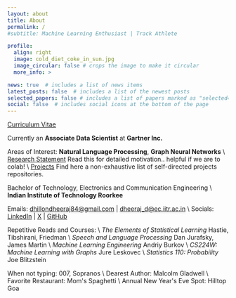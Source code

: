 ```yaml
---
layout: about
title: About
permalink: /
#subtitle: Machine Learning Enthusiast | Track Athlete

profile:
  align: right
  image: cold_diet_coke_in_sun.jpg
  image_circular: false # crops the image to make it circular
  more_info: >

news: true  # includes a list of news items
latest_posts: false  # includes a list of the newest posts
selected_papers: false # includes a list of papers marked as "selected={true}"
social: false  # includes social icons at the bottom of the page
---
```



[Curriculum Vitae](https://docs.google.com/document/d/1TZZjmOKlhYRZZQDhMl0TL-UP1qwSboQ94PQj-k8gr90/edit?usp=sharing)

Currently an **Associate Data Scientist** at **Gartner Inc.**

Areas of Interest: **Natural Language Processing**, **Graph Neural Networks** \\
[Research Statement](https://docs.google.com/document/d/1Jo1nMzHaeKXYoHVlVNM24bFuCHBMswXOrya6eSNfL6c/edit?usp=sharing) Read this for detailed motivation.. helpful if we are to colab! \\
[Projects](/projects) Find here a non-exhaustive list of self-directed projects repositories.

Bachelor of Technology, Electronics and Communication Engineering \\
**Indian Institute of Technology Roorkee**

Emails: [dhillondheeraj84@gmail.com](mailto:dhillondheeraj84@gmail.com) \| [dheeraj_d@ec.iitr.ac.in](mailto:dheeraj_d@ec.iitr.ac.in)  \\
Socials: [LinkedIn](https://www.linkedin.com/in/djdhillxn/) \| [X](https://x.com/djdhillxn) \| [GitHub](https://github.com/djdhillxn)

Repetitive Reads and Courses: \\
*The Elements of Statistical Learning* Hastie, Tibshirani, Friedman \\
*Speech and Language Processing* Dan Jurafsky, James Martin \\
*Machine Learning Engineering* Andriy Burkov \\
*CS224W: Machine Learning with Graphs* Jure Leskovec \\
*Statistics 110: Probability* Joe Blitzstein

When not typing: 007, Sopranos \\
Dearest Author: Malcolm Gladwell \\
Favorite Restaurant: Mom's Spaghetti \\
Annual New Year's Eve Spot: Hilltop Goa